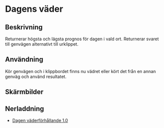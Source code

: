 # Dagens väder

## Beskrivning

Returnerar högsta och lägsta prognos för dagen i vald ort. Returnerar svaret till genvägen alternativt till urklippet. 

## Användning

Kör genvägen och i klippbordet finns nu vädret eller kört det från en annan genväg och använd resultatet.

## Skärmbilder

## Nerladdning

- [Dagen väderförhållande 1.0](https://www.icloud.com/shortcuts/b46dbee7d9db4ac8a542fd759fe51a45)
